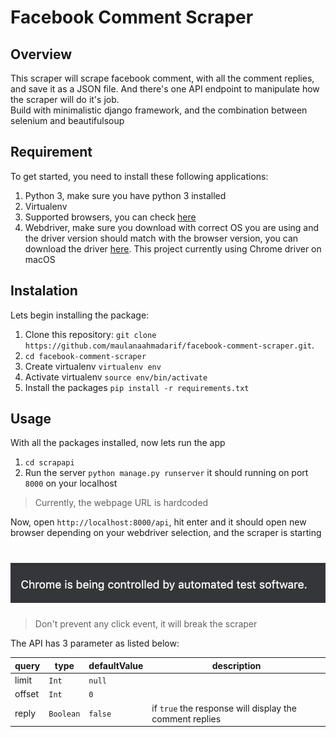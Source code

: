 # Facebook Comment Scraper
## Overview
This scraper will scrape facebook comment, with all the comment replies, and save it as a JSON file. And there's one API endpoint to manipulate how the scraper will do it's job.<br>
Build with minimalistic django framework, and the combination between selenium and beautifulsoup

## Requirement
To get started, you need to install these following applications:
1. Python 3, make sure you have python 3 installed
2. Virtualenv
3. Supported browsers, you can check [here](https://www.selenium.dev/documentation/en/getting_started_with_webdriver/browsers/)
4. Webdriver, make sure you download with correct OS you are using and the driver version should match with the browser version, you can download the driver [here](https://www.selenium.dev/documentation/en/getting_started_with_webdriver/browsers/). This project currently using Chrome driver on macOS

## Instalation
Lets begin installing the package:
 1. Clone this repository: `git clone https://github.com/maulanaahmadarif/facebook-comment-scraper.git`.
 2. `cd facebook-comment-scraper`
 3. Create virtualenv `virtualenv env`
 4. Activate virtualenv `source env/bin/activate`
 5. Install the packages `pip install -r requirements.txt`

## Usage
With all the packages installed, now lets run the app
 1. `cd scrapapi` 
 2. Run the server `python manage.py runserver` it should running on port `8000` on your localhost
 
> Currently, the webpage URL is hardcoded

Now, open `http://localhost:8000/api`, hit enter and it should open new browser depending on your webdriver selection, and the scraper is starting

# ![Automate Chrome](automateChrome.png)

> Don't prevent any click event, it will break the scraper

The API has 3 parameter as listed below:

| query | type | defaultValue | description
|--|--|--|--|
| limit | `Int` | `null` |  |
| offset | `Int` | `0` |  |
| reply | `Boolean` | `false` | if `true` the response will display the comment replies |
